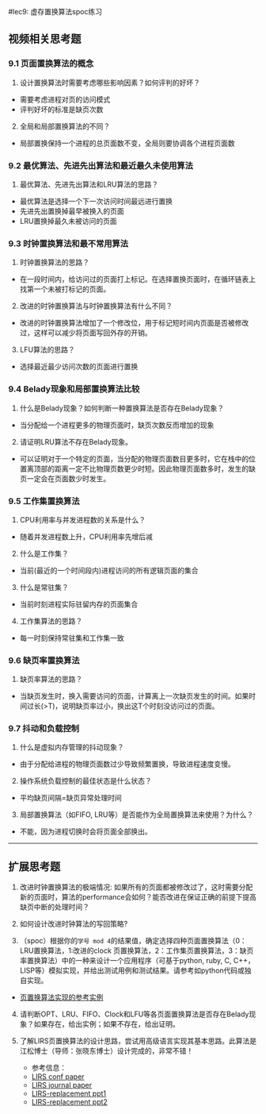 #lec9: 虚存置换算法spoc练习

## 视频相关思考题

### 9.1 页面置换算法的概念

1. 设计置换算法时需要考虑哪些影响因素？如何评判的好坏？

- 需要考虑进程对页的访问模式
- 评判好坏的标准是缺页次数

2. 全局和局部置换算法的不同？

- 局部置换保持一个进程的总页面数不变，全局则要协调各个进程页面数

### 9.2 最优算法、先进先出算法和最近最久未使用算法

1. 最优算法、先进先出算法和LRU算法的思路？

- 最优算法是选择一个下一次访问时间最远进行置换
- 先进先出置换掉最早被换入的页面
- LRU置换掉最久未被访问的页面

### 9.3 时钟置换算法和最不常用算法

1. 时钟置换算法的思路？

- 在一段时间内，给访问过的页面打上标记。在选择置换页面时，在循环链表上找第一个未被打标记的页面。

2. 改进的时钟置换算法与时钟置换算法有什么不同？

- 改进的时钟置换算法增加了一个修改位，用于标记短时间内页面是否被修改过，这样可以减少将页面写回外存的开销。

3. LFU算法的思路？

- 选择最近最少访问次数的页面进行置换

### 9.4 Belady现象和局部置换算法比较

1. 什么是Belady现象？如何判断一种置换算法是否存在Belady现象？

- 当分配给一个进程更多的物理页面时，缺页次数反而增加的现象


2. 请证明LRU算法不存在Belady现象。

- 可以证明对于一个特定的页面，当分配的物理页面数目更多时，它在栈中的位置离顶部的距离一定不比物理页数更少时短。因此物理页面数多时，发生的缺页一定会在页面数少时发生。

### 9.5 工作集置换算法

1. CPU利用率与并发进程数的关系是什么？

- 随着并发进程数上升，CPU利用率先增后减

2. 什么是工作集？

- 当前(最近的一个时间段内)进程访问的所有逻辑页面的集合

3. 什么是常驻集？

- 当前时刻进程实际驻留内存的页面集合

4. 工作集算法的思路？

- 每一时刻保持常驻集和工作集一致

### 9.6 缺页率置换算法

1. 缺页率算法的思路？

- 当缺页发生时，换入需要访问的页面，计算离上一次缺页发生的时间。如果时间过长(>T)，说明缺页率过小，换出这T个时刻没访问过的页面。

### 9.7 抖动和负载控制

1. 什么是虚拟内存管理的抖动现象？

- 由于分配给进程的物理页面数过少导致频繁置换，导致进程速度变慢。

2. 操作系统负载控制的最佳状态是什么状态？

- 平均缺页间隔=缺页异常处理时间

3. 局部置换算法（如FIFO, LRU等）是否能作为全局置换算法来使用？为什么？

- 不能，因为进程切换时会将页面全部换出。
----

## 扩展思考题

1.  改进时钟置换算法的极端情况: 如果所有的页面都被修改过了，这时需要分配新的页面时，算法的performance会如何？能否改进在保证正确的前提下提高缺页中断的处理时间？

2.  如何设计改进时钟算法的写回策略?

3. （spoc）根据你的`学号 mod 4`的结果值，确定选择四种页面置换算法（0：LRU置换算法，1:改进的clock 页置换算法，2：工作集页置换算法，3：缺页率置换算法）中的一种来设计一个应用程序（可基于python, ruby, C, C++，LISP等）模拟实现，并给出测试用例和测试结果。请参考如python代码或独自实现。
 - [页置换算法实现的参考实例](https://github.com/chyyuu/ucore_lab/blob/master/related_info/lab3/page-replacement-policy.py)     

4. 请判断OPT、LRU、FIFO、Clock和LFU等各页面置换算法是否存在Belady现象？如果存在，给出实例；如果不存在，给出证明。

5. 了解LIRS页置换算法的设计思路，尝试用高级语言实现其基本思路。此算法是江松博士（导师：张晓东博士）设计完成的，非常不错！
	- 参考信息：
 	- [LIRS conf paper](http://www.ece.eng.wayne.edu/~sjiang/pubs/papers/jiang02_LIRS.pdf)
	 - [LIRS journal paper](http://www.ece.eng.wayne.edu/~sjiang/pubs/papers/jiang05_LIRS.pdf)
	 - [LIRS-replacement ppt1](http://dragonstar.ict.ac.cn/course_09/XD_Zhang/(6)-LIRS-replacement.pdf)
	 - [LIRS-replacement ppt2](http://www.ece.eng.wayne.edu/~sjiang/Projects/LIRS/sig02.ppt)
